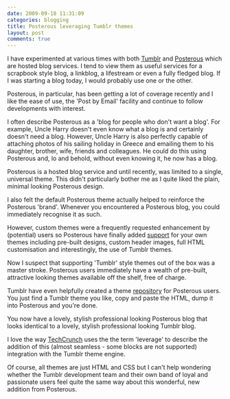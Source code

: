 ```yaml
---
date: 2009-09-18 11:31:09
categories: blogging
title: Posterous leveraging Tumblr themes
layout: post
comments: true
---
```

I have experimented at various times with both
[Tumblr](http://tumblr.com/) and [Posterous](http://posterous.com/)
which are hosted blog services. I tend to view them as useful services
for a scrapbook style blog, a linkblog, a lifestream or even a fully
fledged blog. If I was starting a blog today, I would probably use one
or the other.

Posterous, in particular, has been getting a lot of coverage recently
and I like the ease of use, the 'Post by Email' facility and continue to
follow developments with interest.

I often describe Posterous as a 'blog for people who don't want a blog'.
For example, Uncle Harry doesn't even know what a blog is and certainly
doesn't need a blog. However, Uncle Harry is also perfectly capable of
attaching photos of his sailing holiday in Greece and emailing them to
his daughter, brother, wife, friends and colleagues. He could do this
using Posterous and, lo and behold, without even knowing it, he now has
a blog.

Posterous is a hosted blog service and until recently, was limited to a
single, universal theme. This didn't particularly bother me as I quite
liked the plain, minimal looking Posterous design.

I also felt the default Posterous theme actually helped to reinforce the
Posterous 'brand'. Whenever you encountered a Posterous blog, you could
immediately recognise it as such.

However, custom themes were a frequently requested enhancement by
(potential) users so Posterous have finally added
[support](http://blog.posterous.com/posterous-theming-its-here-its-live-and-its-t)
for your own themes including pre-built designs, custom header images,
full HTML customisation and interestingly, the use of Tumblr themes.

Now I suspect that supporting 'Tumblr' style themes out of the box was a
master stroke. Posterous users immediately have a wealth of pre-built,
attractive looking themes available off the shelf, free of charge.

Tumblr have even helpfully created a theme
[repository](http://www.tumblr.com/themes/recent) for Posterous users.
You just find a Tumblr theme you like, copy and paste the HTML, dump it
into Posterous and you're done.

You now have a lovely, stylish professional looking Posterous blog that
looks identical to a lovely, stylish professional looking Tumblr blog.

I love the way
[TechCrunch](http://www.techcrunch.com/2009/09/17/posterous-adds-theme-support-continues-to-grow/)
uses the the term 'leverage' to describe the addition of this (almost
seamless - some blocks are not supported) integration with the Tumblr
theme engine.

Of course, all themes are just HTML and CSS but I can't help wondering
whether the Tumblr development team and their own band of loyal and
passionate users feel quite the same way about this wonderful, new
addition from Posterous.
